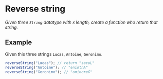 # Reverse string
*Given three `String` datatype with x length, create a function who return that string.*

## Example
Given this three strings `Lucas`, `Antoine`, `Geronimo`.

```js
reverseString("Lucas"); // return "sacuL"
reverseString("Antoine"); // "eniotnA"
reverseString("Geronimo"); // "ominoreG"
```